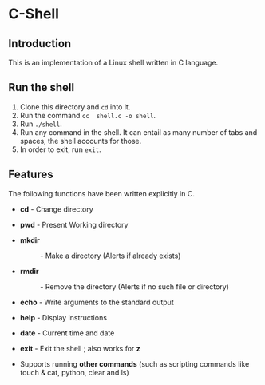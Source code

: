 # C-Shell

## Introduction

This is an implementation of a Linux shell written in C language.

## Run the shell

1. Clone this directory and `cd` into it.
2. Run the command `cc  shell.c -o shell`.
3. Run `./shell`.
4. Run any command in the shell. It can entail as many number of tabs and spaces, the shell accounts for those.
5. In order to exit, run `exit`.

## Features

 The following functions have been written explicitly in C.

* **cd**  - Change directory

* **pwd** - Present Working directory

* **mkdir <dir>** - Make a directory (Alerts if already exists)

* **rmdir <dir>** - Remove the directory (Alerts if no such file or directory)

* **echo** - Write arguments to the standard output

* **help** - Display instructions

* **date** - Current time and date
 
* **exit** - Exit the shell ; also works for **z**

* Supports running **other commands** (such as scripting commands like touch & cat, python, clear and ls)
